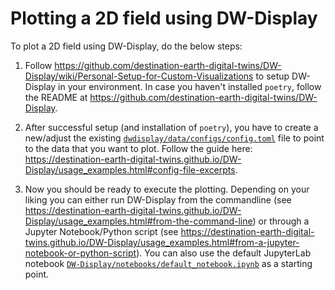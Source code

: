 # Plotting a 2D field using DW-Display

To plot a 2D field using DW-Display, do the below steps:

1. Follow https://github.com/destination-earth-digital-twins/DW-Display/wiki/Personal-Setup-for-Custom-Visualizations to setup DW-Display in your environment. In case you haven't installed `poetry`, follow the README at https://github.com/destination-earth-digital-twins/DW-Display.

2. After successful setup (and installation of `poetry`), you have to create a new/adjust the existing [`dwdisplay/data/configs/config.toml`](https://github.com/destination-earth-digital-twins/DW-Display/blob/master/dwdisplay/data/configs/config.toml) file to point to the data that you want to plot. Follow the guide here: https://destination-earth-digital-twins.github.io/DW-Display/usage_examples.html#config-file-excerpts.

3. Now you should be ready to execute the plotting. Depending on your liking you can either run DW-Display from the commandline (see https://destination-earth-digital-twins.github.io/DW-Display/usage_examples.html#from-the-command-line) or through a Jupyter Notebook/Python script (see https://destination-earth-digital-twins.github.io/DW-Display/usage_examples.html#from-a-jupyter-notebook-or-python-script). You can also use the default JupyterLab notebook [`DW-Display/notebooks/default_notebook.ipynb`](https://github.com/destination-earth-digital-twins/DW-Display/blob/master/notebooks/default_notebook.ipynb) as a starting point.
